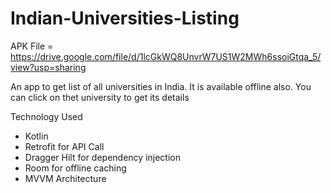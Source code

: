 # Indian-Universities-Listing

APK File =  https://drive.google.com/file/d/1lcGkWQ8UnvrW7US1W2MWh6ssoiGtqa_5/view?usp=sharing

An app to get list of all universities in India. It is available offline also. You can click on thet university to get its details

Technology Used
  - Kotlin
  - Retrofit for API Call
  - Dragger Hilt for dependency injection
  - Room for offline caching
  - MVVM Architecture
